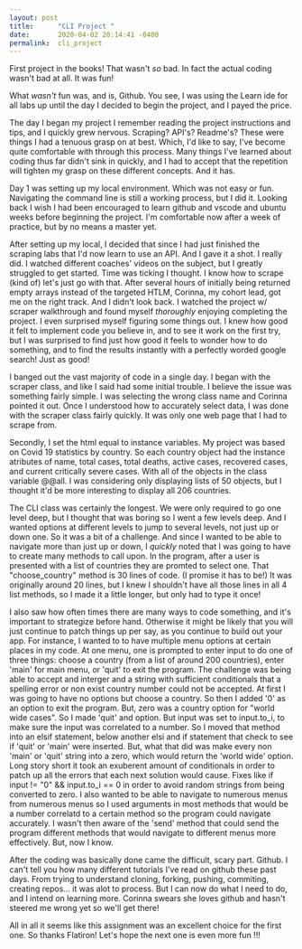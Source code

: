 ```yaml
---
layout: post
title:      "CLI Project "
date:       2020-04-02 20:14:41 -0400
permalink:  cli_project
---
```



First project in the books! That wasn't *so* bad. In fact the actual coding wasn't bad at all. It was fun! 

What *wasn't* fun was, and is, Github. You see, I was using the Learn ide for all labs up until the day I decided to begin the project, and I payed the price.

The day I began my project I remember reading the project instructions and tips,  and I quickly grew nervous. Scraping? API's? Readme's? These were things I had a tenuous grasp on at best. Which, I'd like to say, I've become quite comfortable with through this process. Many things I've learned about coding thus far didn't sink in quickly, and I had to accept that the repetition will tighten my grasp on these different concepts. And it has.

Day 1 was setting up my local environment. Which was not easy or fun. Navigating the command line is still a working process, but I did it. Looking back I wish I had been encouraged to learn github and vscode and ubuntu weeks before beginning the project. I'm comfortable now after a week of practice, but by no means a master yet. 

After setting up my local, I decided that since I had just finished the scraping labs that I'd now learn to use an API. And I gave it a shot. I really did. I watched different coaches' videos on the subject, but I greatly struggled to get started. Time was ticking I thought. I know how to scrape (kind of) let's just go with that. After several hours of initially being returned empty arrays instead of the targeted HTLM, Corinna, my cohort lead, got me on the right track. And I didn't look back. I watched the project w/ scraper walkthrough and found myself *thoroughly* enjoying completing the project. I even surprised myself figuring some things out. I knew how good it felt to implement code you believe in, and to see it work on the first try, but I was surprised to find just how good it feels to wonder how to do something, and to find the results instantly with a perfectly worded google search! Just as good!

I banged out the vast majority of code in a single day. I began with the scraper class, and like I said had some initial trouble. I believe the issue was something fairly simple. I was selecting the wrong class name and Corinna pointed it out. Once I understood how to accurately select data, I was done with the scraper class fairly quickly. It was only one web page that I had to scrape from.

Secondly, I set the html equal to instance variables. My project was based on Covid 19 statistics by country. So each country object had the instance atributes of name, total cases, total deaths, active cases, recovered cases, and current critically severe cases. With all of the objects in the class variable @@all. I was considering only displaying lists of 50 objects, but I thought it'd be more interesting to display all 206 countries. 

The CLI class was certainly the longest. We were only required to go one level deep, but I thought that was boring so I went a few levels deep. And I wanted options at different levels to jump to several levels, not just up or down one. So it was a bit of a challenge. And since I wanted to be able to navigate more than just up or down, I *quickly* noted that I was going to have to create many methods to call upon. In the program, after a user is presented with a list of countries they are promted to select one. That "choose_country" method is 30 lines of code. (I promise it has to be!) It was originally around 20 lines, but I knew I shouldn't have all those lines in all 4 list methods, so I made it a little longer, but only had to type it once! 

I also saw how often times there are many ways to code something, and it's important to strategize before hand. Otherwise it might be likely that you will just continue to patch things up per say, as you continue to build out your app. For instance, I wanted to to have multiple menu options at certain places in my code. At one menu, one is prompted to enter input to do one of three things: choose a country (from a list of around 200 countries), enter 'main' for main menu, or 'quit' to exit the program. The challenge was being able to accept and interger and a string with sufficient conditionals that a spelling error or non exist country number could not be accepted. At first I was going to have no options but choose a country. So then I added '0' as an option to exit the program. But, zero was a country option for "world wide cases". So I made 'quit' and option. But input was set to input.to_i, to make sure the input was correlated to a number. So I moved that method into an elsif statement, below another elsi and if statement that check to see if 'quit' or 'main' were inserted. But, what that did was make every non 'main' or 'quit' string into a zero, which would return the 'world wide' option. Long story short it took an exuberent amount of conditionals in order to patch up all the errors that each next solution would cause. Fixes like if input != "0" && input.to_i == 0  in order to avoid random strings from being converted to zero. I also wanted to be able to navigate to numerous menus from numerous menus so I used arguments in most methods that would be a number correlatd to a certain method so the program could navigate accurately. I wasn't then aware of the 'send' method that could send the program different methods that would navigate to different menus more effectively. But, now I know. 

After the coding was basically done came the difficult, scary part. Github. I can't tell you how many different tutorials I've read on github these past days. From trying to understand cloning, forking, pushing, commiting, creating repos... it was alot to process. But I can now do what I need to do, and I intend on learning more. Corinna swears she loves github and hasn't steered me wrong yet so we'll get there!

All in all it seems like this assignment was an excellent choice for the first one. So thanks Flatiron! Let's hope the next one is even more fun !!!

